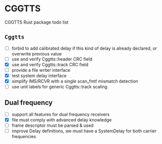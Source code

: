 # CGGTTS
CGGTTS Rust package todo list 

## `Cggtts`
- [ ] forbid to add calibrated delay if this
kind of delay is already declared, or overwrite previous value
- [ ] use and verify Cggtts::header CRC field 
- [x] use and verify Cggtts::track CRC field 
- [ ] provide a file writer interface
 - [x] test system delay interface
- [x] simplify IMS/RCVR with a single scan_fmt! mismatch detection
- [ ] use unit labels for generic Cggtts::track scaling

## Dual frequency
- [ ] support all features for dual frequency receivers
 - [x] file must comply with advanced delay knowledge 
 - [ ] frame descriptor must be parsed & used 
 - [ ] improve Delay definitions, we must have a SystemDelay for both carrier frequencies
